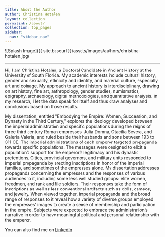 ```yaml
---
title: About the Author
author: Christina Hotalen
layout: collection
permalink: /about/
collection: top_pages
sidebar:
  nav: "sidebar_nav"
---
```


![Splash Image]({{ site.baseurl }}/assets/images/authors/christina-hotalen.jpg)

---

Hi, I am Christina Hotalen, a Doctoral Candidate in Ancient History at the University of South Florida. My academic interests include cultural history, gender and sexuality, ethnicity and identity, and material culture, especially art and coinage. My approach to ancient history is interdisciplinary, drawing on art history, fine art, anthropology, gender studies, numismatics, epigraphy, archaeology, digital methodologies, and quantitative analysis. In my research, I let the data speak for itself and thus draw analyses and conclusions based on those results.

My dissertation, entitled "Embodying the Empire: Women, Succession, and Dynasty in the Third Century," explores the ideology developed between the imperial administration and specific populations during the reigns of three third century Roman empresses, Julia Domna, Otacilia Severa, and Galeria Valeria, and ruled beside their husbands and sons between 193 to 311 CE. The imperial administrations of each emperor targeted propaganda towards specific populations. The messages were designed to elicit a population’s support for the emperor’s legitimacy and his dynastic pretentions. Cities, provincial governors, and military units responded to imperial propaganda by erecting inscriptions in honor of the imperial families, and sometimes of the empresses alone. My dissertation addresses propaganda concerning the empresses and the responses of various audiences to it, including some less well studied groups: elite women, freedmen, and rank and file soldiers. Their responses take the form of inscriptions as well as less conventional artifacts such as dolls, cameos, and jewelry. When viewed together, imperial propaganda and the broad range of responses to it reveal how a variety of diverse groups employed the empresses’ images to create a sense of membership and participation in the empire. Subjects were expected to embrace the administration’s narrative in order to have meaningful political and personal relationship with the emperor.

You can also find me on [LinkedIn](https://www.linkedin.com/in/christinahotalen/)
